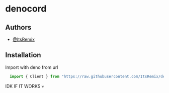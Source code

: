 # denocord

## Authors

- [@ItsRemix](https://www.github.com/itsremix)


## Installation

Import with deno from url

```ts
  import { Client } from "https://raw.githubusercontent.com/ItsRemix/denocord/main/lib/Client.ts"
```

IDK IF IT WORKS 💀

